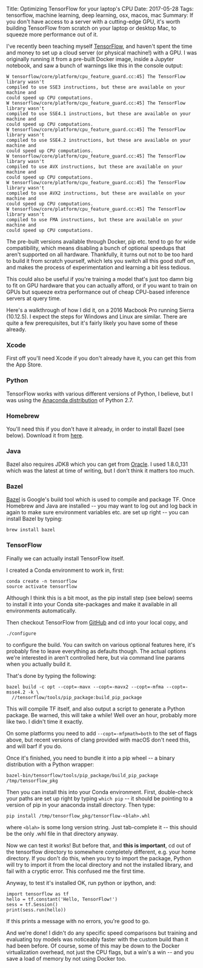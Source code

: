 Title: Optimizing TensorFlow for your laptop's CPU
Date: 2017-05-28
Tags: tensorflow, machine learning, deep learning, osx, macos, mac
Summary: If you don't have access to a server with a cutting-edge GPU, it's worth building TensorFlow from scratch on your laptop or desktop Mac, to squeeze more performance out of it.

I've recently been teaching myself [TensorFlow](https://www.tensorflow.org), and haven't spent the time and money to set up a cloud server (or physical machine!) with a GPU. I was originally running it from a pre-built Docker image, inside a Jupyter notebook, and saw a bunch of warnings like this in the console output:

```text
W tensorflow/core/platform/cpu_feature_guard.cc:45] The TensorFlow library wasn't
compiled to use SSE3 instructions, but these are available on your machine and
could speed up CPU computations.
W tensorflow/core/platform/cpu_feature_guard.cc:45] The TensorFlow library wasn't
compiled to use SSE4.1 instructions, but these are available on your machine and
could speed up CPU computations.
W tensorflow/core/platform/cpu_feature_guard.cc:45] The TensorFlow library wasn't
compiled to use SSE4.2 instructions, but these are available on your machine and
could speed up CPU computations.
W tensorflow/core/platform/cpu_feature_guard.cc:45] The TensorFlow library wasn't
compiled to use AVX instructions, but these are available on your machine and
could speed up CPU computations.
W tensorflow/core/platform/cpu_feature_guard.cc:45] The TensorFlow library wasn't
compiled to use AVX2 instructions, but these are available on your machine and
could speed up CPU computations.
W tensorflow/core/platform/cpu_feature_guard.cc:45] The TensorFlow library wasn't
compiled to use FMA instructions, but these are available on your machine and
could speed up CPU computations.
```

The pre-built versions available through Docker, pip etc. tend to go for wide compatibility, which means disabling a bunch of optional speedups that aren't supported on all hardware. Thankfully, it turns out not to be too hard to build it from scratch yourself, which lets you switch all this good stuff on, and makes the process of experimentation and learning a bit less tedious.

This could also be useful if you're training a model that's just too damn big to fit on GPU hardware that you can actually afford, or if you want to train on GPUs but squeeze extra performance out of cheap CPU-based inference servers at query time.

Here's a walkthrough of how I did it, on a 2016 Macbook Pro running Sierra (10.12.5). I expect the steps for Windows and Linux are similar. There are quite a few prerequisites, but it's fairly likely you have some of these already.

### Xcode

First off you'll need Xcode if you don't already have it, you can get this from the App Store.

### Python

TensorFlow works with various different versions of Python, I believe, but I was using the [Anaconda distribution](https://www.continuum.io/downloads) of Python 2.7.

### Homebrew

You'll need this if you don't have it already, in order to install Bazel (see below). Download it from [here](https://brew.sh).

### Java

Bazel also requires JDK8 which you can get from [Oracle](http://www.oracle.com/technetwork/java/javase/downloads/index.html). I used 1.8.0_131 which was the latest at time of writing, but I don't think it matters too much.

### Bazel

[Bazel](https://bazel.build) is Google's build tool which is used to compile and package TF. Once Homebrew and Java are installed -- you may want to log out and log back in again to make sure environment variables etc. are set up right -- you can install Bazel by typing:

```text
brew install bazel
```

### TensorFlow

Finally we can actually install TensorFlow itself.

I created a Conda environment to work in, first:

```text
conda create -n tensorflow
source activate tensorflow
```

Although I think this is a bit moot, as the pip install step (see below) seems to install it into your Conda site-packages and make it available in all environments automatically.

Then checkout TensorFlow from [GitHub](https://github.com/tensorflow/tensorflow) and cd into your local copy, and

```text
./configure
```

to configure the build. You can switch on various optional features here, it's probably fine to leave everything as defaults though. The actual options we're interested in aren't controlled here, but via command line params when you actually build it.

That's done by typing the following:

```text
bazel build -c opt --copt=-mavx --copt=-mavx2 --copt=-mfma --copt=-msse4.2 -k \
  //tensorflow/tools/pip_package:build_pip_package
```

This will compile TF itself, and also output a script to generate a Python package. Be warned, this will take a while! Well over an hour, probably more like two. I didn't time it exactly.

On some platforms you need to add `--copt=-mfpmath=both` to the set of flags above, but recent versions of clang provided with macOS don't need this, and will barf if you do.

Once it's finished, you need to bundle it into a pip wheel -- a binary distribution with a Python wrapper:

```text
bazel-bin/tensorflow/tools/pip_package/build_pip_package /tmp/tensorflow_pkg
```

Then you can install this into your Conda environment. First, double-check your paths are set up right by typing `which pip` -- it should be pointing to a version of pip in your anaconda install directory. Then type:

```text
pip install /tmp/tensorflow_pkg/tensorflow-<blah>.whl
```

where `<blah>` is some long version string. Just tab-complete it -- this should be the only .whl file in that directory anyway.

Now we can test it works! But before that, and **this is important**, cd out of the tensorflow directory to somewhere completely different, e.g. your home directory. If you don't do this, when you try to import the package, Python will try to import it from the local directory and not the installed library, and fail with a cryptic error. This confused me the first time.

Anyway, to test it's installed OK, run python or ipython, and:

```text
import tensorflow as tf
hello = tf.constant('Hello, TensorFlow!')
sess = tf.Session()
print(sess.run(hello))
```

If this prints a message with no errors, you're good to go.

And we're done! I didn't do any specific speed comparisons but training and evaluating toy models was noticeably faster with the custom build than it had been before. Of course, some of this may be down to the Docker virtualization overhead, not just the CPU flags, but a win's a win -- and you save a load of memory by not using Docker too.


